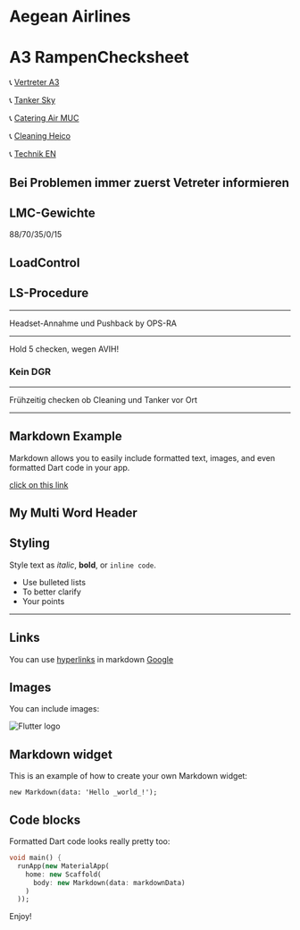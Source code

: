 # Aegean Airlines
# A3 RampenChecksheet

📞 [Vertreter A3](tel://08001507090)

📞 [Tanker Sky](tel://08001507090)

📞 [Catering Air MUC](tel://08001507090)

📞 [Cleaning Heico](tel://08001507090)

📞 [Technik EN](tel://08001507090)

## Bei Problemen immer zuerst Vetreter informieren

## LMC-Gewichte

88/70/35/0/15

## LoadControl

## LS-Procedure


___

Headset-Annahme und Pushback by OPS-RA
___
Hold 5 checken, wegen AVIH!

### Kein DGR

___
Frühzeitig checken ob Cleaning und Tanker vor Ort
___

## Markdown Example

Markdown allows you to easily include formatted text, images, and even formatted Dart code in your app.

[click on this link](#finale)

## My Multi Word Header

## Styling

Style text as _italic_, __bold__, or `inline code`.

- Use bulleted lists
- To better clarify
- Your points

___

## Links

You can use [hyperlinks](tel://08001507090) in markdown
[Google](http://www.google.com)

## Images

You can include images:

![Flutter logo](https://flutter.io/images/flutter-mark-square-100.png#100x100)

## Markdown widget

This is an example of how to create your own Markdown widget:

    new Markdown(data: 'Hello _world_!');

## Code blocks

Formatted Dart code looks really pretty too:

```dart
void main() {
  runApp(new MaterialApp(
    home: new Scaffold(
      body: new Markdown(data: markdownData)
    )
  ));

```

Enjoy!
